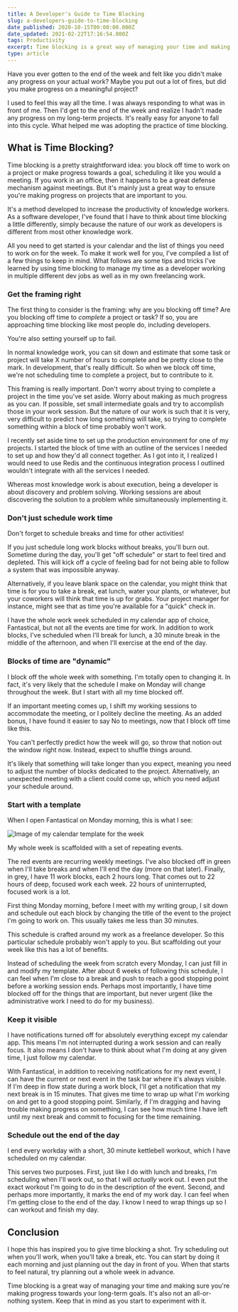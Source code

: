 ```yaml
---
title: A Developer's Guide to Time Blocking
slug: a-developers-guide-to-time-blocking
date_published: 2020-10-15T00:00:00.000Z
date_updated: 2021-02-22T17:16:54.000Z
tags: Productivity
excerpt: Time blocking is a great way of managing your time and making sure you're making progress towards long-term goals. This guide shows you how to take advantage of it as a developer.
type: article
---
```


Have you ever gotten to the end of the week and felt like you didn't make any progress on your actual work? Maybe you put out a lot of fires, but did you make progress on a meaningful project?

I used to feel this way all the time. I was always responding to what was in front of me. Then I'd get to the end of the week and realize I hadn't made any progress on my long-term projects. It's really easy for anyone to fall into this cycle. What helped me was adopting the practice of time blocking.

## What is Time Blocking?

Time blocking is a pretty straightforward idea: you block off time to work on a project or make progress towards a goal, scheduling it like you would a meeting. If you work in an office, then it happens to be a great defense mechanism against meetings. But it's mainly just a great way to ensure you're making progress on projects that are important to you.

It's a method developed to increase the productivity of knowledge workers. As a software developer, I've found that I have to think about time blocking a little differently, simply because the nature of our work as developers is different from most other knowledge work.

All you need to get started is your calendar and the list of things you need to work on for the week. To make it work well for you, I've compiled a list of a few things to keep in mind. What follows are some tips and tricks I've learned by using time blocking to manage my time as a developer working in multiple different dev jobs as well as in my own freelancing work.

### Get the framing right

The first thing to consider is the framing: why are you blocking off time? Are you blocking off time to *complete* a project or task? If so, you are approaching time blocking like most people do, including developers.

You're also setting yourself up to fail.

In normal knowledge work, you can sit down and estimate that some task or project will take X number of hours to complete and be pretty close to the mark. In development, that's really difficult. So when we block off time, we're not scheduling time to complete a project, but to contribute to it.

This framing is really important. Don't worry about trying to complete a project in the time you've set aside. Worry about making as much progress as you can. If possible, set small intermediate goals and try to accomplish those in your work session. But the nature of our work is such that it is very, very difficult to predict how long something will take, so trying to complete something within a block of time probably won't work.

I recently set aside time to set up the production environment for one of my projects. I started the block of time with an outline of the services I needed to set up and how they'd all connect together. As I got into it, I realized I would need to use Redis and the continuous integration process I outlined wouldn't integrate with all the services I needed.

Whereas most knowledge work is about execution, being a developer is about discovery and problem solving. Working sessions are about discovering the solution to a problem while simultaneously implementing it.

### Don't just schedule work time

Don't forget to schedule breaks and time for other activities!

If you just schedule long work blocks without breaks, you'll burn out. Sometime during the day, you'll get "off schedule" or start to feel tired and depleted. This will kick off a cycle of feeling bad for not being able to follow a system that was impossible anyway.

Alternatively, if you leave blank space on the calendar, you might think that time is for you to take a break, eat lunch, water your plants, or whatever, but your coworkers will think that time is up for grabs. Your project manager for instance, might see that as time you're available for a "quick" check in.

I have the whole work week scheduled in my calendar app of choice, Fantastical, but not all the events are time for work. In addition to work blocks, I've scheduled when I'll break for lunch, a 30 minute break in the middle of the afternoon, and when I'll exercise at the end of the day.

### Blocks of time are "dynamic"

I block off the whole week with something. I'm totally open to changing it. In fact, it's very likely that the schedule I make on Monday will change throughout the week. But I start with all my time blocked off.

If an important meeting comes up, I shift my working sessions to accommodate the meeting, or I politely decline the meeting. As an added bonus, I have found it easier to say No to meetings, now that I block off time like this.

You can't perfectly predict how the week will go, so throw that notion out the window right now. Instead, expect to shuffle things around.

It's likely that something will take longer than you expect, meaning you need to adjust the number of blocks dedicated to the project. Alternatively, an unexpected meeting with a client could come up, which you need adjust your schedule around.

### Start with a template

When I open Fantastical on Monday morning, this is what I see:

![Image of my calendar template for the week](https://zkf.io/content/images/2021/02/week-template.png)

My whole week is scaffolded with a set of repeating events.

The red events are recurring weekly meetings. I've also blocked off in green when I'll take breaks and when I'll end the day (more on that later). Finally, in grey, I have 11 work blocks, each 2 hours long. That comes out to 22 hours of deep, focused work each week. 22 hours of uninterrupted, focused work is a lot.

First thing Monday morning, before I meet with my writing group, I sit down and schedule out each block by changing the title of the event to the project I'm going to work on. This usually takes me less than 30 minutes.

This schedule is crafted around my work as a freelance developer. So this particular schedule probably won't apply to you. But scaffolding out your week like this has a lot of benefits.

Instead of scheduling the week from scratch every Monday, I can just fill in and modify my template. After about 6 weeks of following this schedule, I can feel when I'm close to a break and push to reach a good stopping point before a working session ends. Perhaps most importantly, I have time blocked off for the things that are important, but never urgent (like the administrative work I need to do for my business).

### Keep it visible

I have notifications turned off for absolutely everything except my calendar app. This means I'm not interrupted during a work session and can really focus. It also means I don't have to think about what I'm doing at any given time, I just follow my calendar.

With Fantastical, in addition to receiving notifications for my next event, I can have the current or next event in the task bar where it's always visible. If I'm deep in flow state during a work block, I'll get a notification that my next break is in 15 minutes. That gives me time to wrap up what I'm working on and get to a good stopping point. Similarly, if I'm dragging and having trouble making progress on something, I can see how much time I have left until my next break and commit to focusing for the time remaining.

### Schedule out the end of the day

I end every workday with a short, 30 minute kettlebell workout, which I have scheduled on my calendar.

This serves two purposes. First, just like I do with lunch and breaks, I'm scheduling when I'll work out, so that I will *actually* work out. I even put the exact workout I'm going to do in the description of the event. Second, and perhaps more importantly, it marks the end of my work day. I can feel when I'm getting close to the end of the day. I know I need to wrap things up so I can workout and finish my day.

## Conclusion

I hope this has inspired you to give time blocking a shot. Try scheduling out when you'll work, when you'll take a break, etc. You can start by doing it each morning and just planning out the day in front of you. When that starts to feel natural, try planning out a whole week in advance.

Time blocking is a great way of managing your time and making sure you're making progress towards your long-term goals. It's also not an all-or-nothing system. Keep that in mind as you start to experiment with it.
